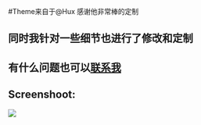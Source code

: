 #Theme来自于@Hux 感谢他非常棒的定制

## 同时我针对一些细节也进行了修改和定制
## 有什么问题也可以<a target="_blank" href="mailto:asingers@9dic.com">联系我</a>
## Screenshoot:

![](http://7xqmgj.com1.z0.glb.clouddn.com/screenshoot.png)





